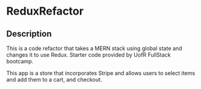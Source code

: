 # ReduxRefactor

## Description

<p>This is a code refactor that takes a MERN stack using global state and changes it to use Redux. Starter code provided by UofR FullStack bootcamp.<p>
<p>This app is a store that incorporates Stripe and allows users to select items and add them to a cart, and checkout.<p>


